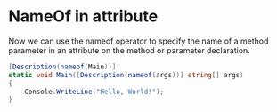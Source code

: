 # NameOf in attribute

Now we can use the nameof operator to specify the name of a method parameter in an attribute on the method or parameter declaration.

```csharp
[Description(nameof(Main))]
static void Main([Description(nameof(args))] string[] args)
{
    Console.WriteLine("Hello, World!");
}
```